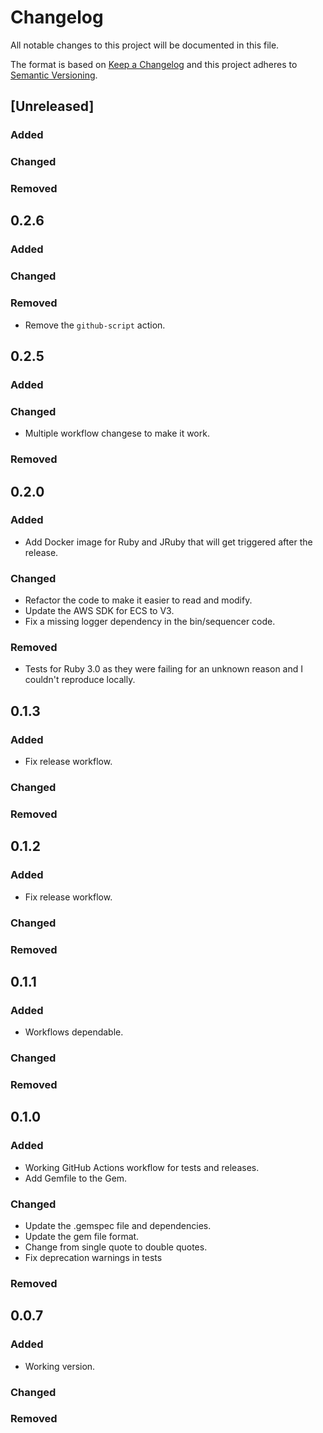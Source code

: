 # Changelog
All notable changes to this project will be documented in this file.

The format is based on [Keep a Changelog](http://keepachangelog.com/en/1.0.0/)
and this project adheres to [Semantic
Versioning](http://semver.org/spec/v2.0.0.html).

## [Unreleased]
### Added
### Changed
### Removed

## 0.2.6
### Added
### Changed
### Removed
- Remove the `github-script` action.

## 0.2.5
### Added
### Changed
- Multiple workflow changese to make it work.
### Removed

## 0.2.0
### Added
- Add Docker image for Ruby and JRuby that will get triggered after the release.
### Changed
- Refactor the code to make it easier to read and modify.
- Update the AWS SDK for ECS to V3.
- Fix a missing logger dependency in the bin/sequencer code.
### Removed
- Tests for Ruby 3.0 as they were failing for an unknown reason and I couldn't
  reproduce locally.

## 0.1.3
### Added
- Fix release workflow.
### Changed
### Removed

## 0.1.2
### Added
- Fix release workflow.
### Changed
### Removed

## 0.1.1
### Added
- Workflows dependable.
### Changed
### Removed

## 0.1.0
### Added
- Working GitHub Actions workflow for tests and releases.
- Add Gemfile to the Gem.
### Changed
- Update the .gemspec file and dependencies.
- Update the gem file format.
- Change from single quote to double quotes.
- Fix deprecation warnings in tests
### Removed

## 0.0.7
### Added
- Working version.
### Changed
### Removed
